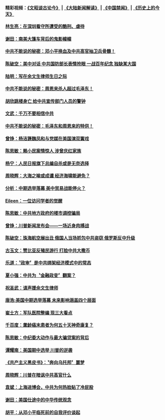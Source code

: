 #### 精彩视频：[《文昭谈古论今》](https://github.com/gfw-breaker/wenzhao/blob/master/README.md?t=11121831) | [《大陆新闻解读》](https://github.com/gfw-breaker/ntdtv-comedy/blob/master/README.md?t=11121831) | [《中国禁闻》](https://github.com/gfw-breaker/ntdtv-news/blob/master/README.md?t=11121831) | [《历史上的今天》](https://github.com/gfw-breaker/today-in-history/blob/master/README.md?t=11121831) 

#### [林生亮：在深圳看守所遭受的酷刑、虐待](../pages/news207/a1399017.md?t=11121831) 

#### [谢田：南美大篷车背后的鬼影幢幢](../pages/news207/a1399016.md?t=11121831) 

#### [中共不能说的秘密：邓小平换血及中共高官抽卫兵骨髓！](../pages/news207/a1398976.md?t=11121831) 

#### [陈破空：美中对话 中共国防部长表情抢眼 一战百年纪念 独缺某大国](../pages/news207/a1399014.md?t=11121831) 

#### [陆明：写在余文生律师生日之际](../pages/news207/a1398986.md?t=11121831) 

#### [中共不能说的秘密：周恩来杀人超过毛泽东！](../pages/news207/a1398975.md?t=11121831) 

#### [胡欣跳楼身亡 给中共宣传部门人员的警钟](../pages/news207/a1398962.md?t=11121831) 

#### [文武：千万不要相信中共](../pages/news207/a1398959.md?t=11121831) 


#### [中共不能说的秘密：毛泽东和周恩来的特供！](../pages/news207/a1398811.md?t=11121831) 

#### [曾铮：杨洁篪魏凤和与党媒在美国演双簧戏](../pages/news207/a1398871.md?t=11121831) 

#### [陈思敏：赖小民案情惊人 涉曾庆红家族](../pages/news207/a1398870.md?t=11121831) 

#### [杨宁：人民日报旗下总编自杀或是无奈选择](../pages/news207/a1398781.md?t=11121831) 

#### [周晓辉：大海之喻或成谶 经济海啸能避免？](../pages/news207/a1398735.md?t=11121831) 

#### [分析：中期选举落幕 美中贸易战能停火？](../pages/news207/a1398734.md?t=11121831) 

#### [Eileen：一位访问学者的觉醒](../pages/news207/a1398732.md?t=11121831) 

#### [陈思敏：中共地方政府的楼市调控骗局](../pages/news207/a1398730.md?t=11121831) 

#### [曾铮：川普新闻发布会——一场近身肉搏战](../pages/news207/a1398706.md?t=11121831) 

#### [陈破空：珠海航空展出丑 俄国人当场抓包中共盗窃 俄罗斯反中升级](../pages/news207/a1398705.md?t=11121831) 

#### [古玉文：赞比亚反殖民游行 打脸中共大撒币](../pages/news207/a1398636.md?t=11121831) 

#### [乐道：〝政审〞是中共绑架经济模式中的常态](../pages/news207/a1398568.md?t=11121831) 



#### [夏小强：中共为〝金融政变〞翻案？](../pages/news207/a1398526.md?t=11121831) 

#### [祝圣武：请声援余文生律师](../pages/news207/a1398525.md?t=11121831) 

#### [唐浩:美国中期选举落幕 未来影响涵盖四个层面](../pages/news207/a1398524.md?t=11121831) 

#### [崔士方：军队医院整编 现三大看点](../pages/news207/a1398468.md?t=11121831) 

#### [千百度：耄龄癌末患者为何五十天神奇康复？](../pages/news207/a1398455.md?t=11121831) 

#### [陈思敏：中纪委大动作与最大骗贷案的背后](../pages/news207/a1398454.md?t=11121831) 

#### [谭耀南：美国期中选举 川普的逆袭](../pages/news207/a1398453.md?t=11121831) 

#### [《共产主义黑皮书》：〝奔向乌托邦〞噩梦](../pages/news207/a1398452.md?t=11121831) 

#### [周晓辉：川普在暗讽中共高官什么](../pages/news207/a1398423.md?t=11121831) 

#### [袁斌：上海进博会，中共为何热脸贴了冷屁股](../pages/news207/a1398420.md?t=11121831) 

#### [谢田：美国仕途中的中华传统观念](../pages/news207/a1398419.md?t=11121831) 

#### [胡平：从邓小平临死前的自我评价谈起](../pages/news207/a1398418.md?t=11121831) 


